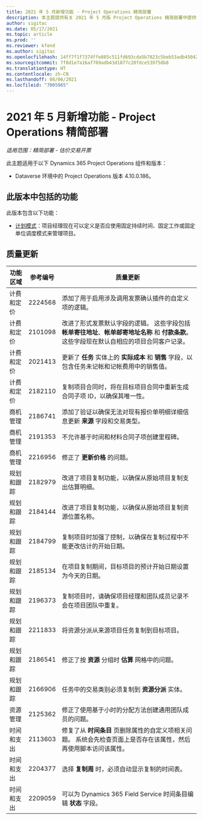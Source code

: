 ```yaml
---
title: 2021 年 5 月新增功能 - Project Operations 精简部署
description: 本主题提供有关 2021 年 5 月版 Project Operations 精简部署中提供的质量更新的信息。
author: sigitac
ms.date: 05/17/2021
ms.topic: article
ms.prod: ''
ms.reviewer: kfend
ms.author: sigitac
ms.openlocfilehash: 14ff7f1f7374ffe885c511fd693cda5b7023c5beb53adb45042ddda1e932c93d
ms.sourcegitcommit: 7f8d1e7a16af769adb43d1877c28fdce53975db8
ms.translationtype: HT
ms.contentlocale: zh-CN
ms.lasthandoff: 08/06/2021
ms.locfileid: "7005965"
---
```

# <a name="whats-new-may-2021---project-operations-lite-deployment"></a>2021 年 5 月新增功能 - Project Operations 精简部署

_适用范围：精简部署 - 估价交易开票_

此主题适用于以下 Dynamics 365 Project Operations 组件和版本：

   - Dataverse 环境中的 Project Operations 版本 4.10.0.186。

## <a name="features-included-in-this-release"></a>此版本中包括的功能

此版本包含以下功能：

- [计划模式](../../project-management/scheduling-modes.md)：项目经理现在可以定义是否应使用固定持续时间、固定工作或固定单位调度模式来管理项目。

## <a name="quality-updates"></a>质量更新

| **功能区域** | **参考编号** | **质量更新** |
| --- | --- | --- |
| 计费和定价 | 2224568 | 添加了用于启用涉及调用发票确认插件的自定义项的逻辑。 |
| 计费和定价 | 2101098 | 改进了形式发票默认字段的逻辑。 这些字段包括 **帐单寄往地址**、**帐单邮寄地址名称** 和 **付款条款**。 这些字段现在默认自相应的项目合同客户记录。 |
| 计费和定价 | 2021413 | 更新了 **任务** 实体上的 **实际成本** 和 **销售** 字段，以包含任务未记帐和记帐费用中的销售值。 |
| 计费和定价 | 2182110 | 复制项目合同时，将在目标项目合同中重新生成合同子项 ID，以确保其唯一性。 |
| 商机管理 | 2186741 | 添加了验证以确保无法对现有报价单明细详细信息更新 **来源** 字段和交易类型。 |
| 商机管理 | 2191353 | 不允许基于时间和材料合同子项创建里程碑。 |
| 商机管理 | 2216956 | 修正了 **更新价格** 的问题。 |
| 规划和跟踪 | 2182979 | 改进了项目复制功能，以确保从原始项目复制支出估算明细。 |
| 规划和跟踪 | 2184144 | 改进了项目复制功能，以确保从原始项目复制资源位置名称。 |
| 规划和跟踪 | 2184799 | 复制项目时加强了控制，以确保在复制过程中不能更改估计的开始日期。 |
| 规划和跟踪 | 2185134 | 在项目复制期间，目标项目的预计开始日期设置为今天的日期。 |
| 规划和跟踪 | 2196373 | 复制项目时，请确保项目经理和团队成员记录不会在项目团队中重复。 |
| 规划和跟踪 | 2211833 | 将资源分派从来源项目任务复制到目标项目。 |
| 规划和跟踪 | 2186541 | 修正了按 **资源** 分组时 **估算** 网格中的问题。 |
| 规划和跟踪 | 2166906 | 任务中的交易类别必须复制到 **资源分派** 实体。 |
| 资源管理 | 2125362 | 修正了使用基于小时的分配方法创建通用团队成员的问题。 |
| 时间和支出 | 2113603 | 修复了从 **时间条目** 页删除属性的自定义项相关问题。 系统会先检查页面上是否存在该属性，然后再使用脚本访问该属性。 |
| 时间和支出 | 2204377 | 选择 **复制周** 时，必须自动显示复制的时间表。 |
| 时间和支出 | 2209059 | 可以为 Dynamics 365 Field Service 时间条目编辑 **状态** 字段。 |
